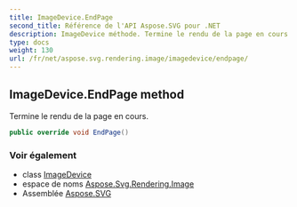 ```yaml
---
title: ImageDevice.EndPage
second_title: Référence de l'API Aspose.SVG pour .NET
description: ImageDevice méthode. Termine le rendu de la page en cours.
type: docs
weight: 130
url: /fr/net/aspose.svg.rendering.image/imagedevice/endpage/
---
```

## ImageDevice.EndPage method

Termine le rendu de la page en cours.

```csharp
public override void EndPage()
```

### Voir également

* class [ImageDevice](../)
* espace de noms [Aspose.Svg.Rendering.Image](../../imagedevice/)
* Assemblée [Aspose.SVG](../../../)


